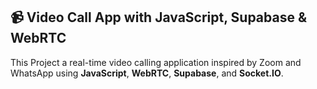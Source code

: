 ## 📹 Video Call App with JavaScript, Supabase & WebRTC

This Project a real-time video calling application inspired by Zoom and WhatsApp using **JavaScript**, **WebRTC**, **Supabase**, and **Socket.IO**.
